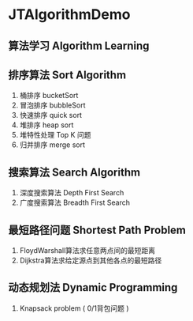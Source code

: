 # JTAlgorithmDemo
## 算法学习  Algorithm Learning

## 排序算法 Sort Algorithm

1. 桶排序 bucketSort
2. 冒泡排序 bubbleSort
3. 快速排序 quick sort
4. 堆排序  heap sort
5. 堆特性处理 Top K 问题   
6. 归并排序  merge sort

## 搜索算法  Search Algorithm

1. 深度搜索算法 Depth First Search
2. 广度搜索算法 Breadth First Search

## 最短路径问题  Shortest Path Problem

1. FloydWarshall算法求任意两点间的最短距离
2. Dijkstra算法求给定源点到其他各点的最短路径

## 动态规划法 Dynamic Programming

1. Knapsack problem ( 0/1背包问题 )  